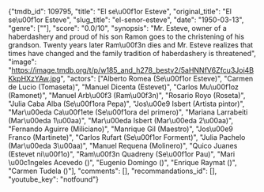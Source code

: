 {"tmdb_id": 109795, "title": "El se\u00f1or Esteve", "original_title": "El se\u00f1or Esteve", "slug_title": "el-senor-esteve", "date": "1950-03-13", "genre": [""], "score": "0.0/10", "synopsis": "Mr. Esteve, owner of a haberdashery and proud of his son Ramon goes to the christening of his grandson. Twenty years later Ram\u00f3n dies and Mr.  Esteve realizes that times have changed and the family tradition of haberdashery is threatened", "image": "https://image.tmdb.org/t/p/w185_and_h278_bestv2/5aHNNfV6Zfcu3Joi4BKkpHXzYAw.jpg", "actors": ["Alberto Romea (Se\u00f1or Esteve)", "Carmen de Lucio (Tomaseta)", "Manuel Dicenta (Estevet)", "Carlos Mu\u00f1oz (Ramonet)", "Manuel Arb\u00f3 (Ram\u00f3n)", "Rosario Royo (Roseta)", "Julia Caba Alba (Se\u00f1ora Pepa)", "Jos\u00e9 Isbert (Artista pintor)", "Mar\u00eda Ca\u00f1ete (Se\u00f1ora del primero)", "Mariana Larrabeiti (Mar\u00eda 1\u00aa)", "Mar\u00eda Isbert (Mar\u00eda 2\u00aa)", "Fernando Aguirre (Miliciano)", "Manrique Gil (Maestro)", "Jos\u00e9 Franco (Martinete)", "Carlos Rufart (Se\u00f1or Forment)", "Julia Pachelo (Mar\u00eda 3\u00aa)", "Manuel Requena (Molinero)", "Quico Juanes (Estevet ni\u00f1o)", "Ram\u00f3n Quadreny (Se\u00f1or Pau)", "Mari \u00c1ngeles Acevedo ()", "Eugenio Domingo ()", "Enrique Raymat ()", "Carmen Tudela ()"], "comments": [], "recommandations_id": [], "youtube_key": "notfound"}